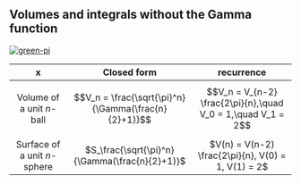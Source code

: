 ## Volumes and integrals without the Gamma function

[![green-pi](https://img.shields.io/badge/Rendered%20with-Green%20Pi-00d5b1?style=flat-square)](https://github.com/nschloe/green-pi?activate&inlineMath=$)

 x        | Closed form   | recurrence
|:-------:|:-------------:|:-----------:|
Volume of a unit $n$-ball | $$V_n = \frac{\sqrt{\pi}^n}{\Gamma(\frac{n}{2}+1)}$$ | $$V_n = V_{n-2} \frac{2\pi}{n},\quad V_0 = 1,\quad V_1 = 2$$
Surface of a unit $n$-sphere | $S_\frac{\sqrt{\pi}^n}{\Gamma(\frac{n}{2}+1)}$ | $V(n) = V(n-2) \frac{2\pi}{n}, V(0) = 1, V(1) = 2$
